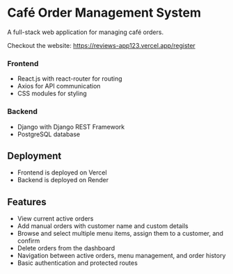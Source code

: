# Café Order Management System

A full-stack web application for managing café orders.

Checkout the website: https://reviews-app123.vercel.app/register

### Frontend
- React.js with react-router for routing
- Axios for API communication
- CSS modules for styling

### Backend
- Django with Django REST Framework
- PostgreSQL database

## Deployment

- Frontend is deployed on Vercel
- Backend is deployed on Render

## Features

- View current active orders
- Add manual orders with customer name and custom details
- Browse and select multiple menu items, assign them to a customer, and confirm
- Delete orders from the dashboard
- Navigation between active orders, menu management, and order history
- Basic authentication and protected routes
